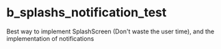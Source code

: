 # b_splashs_notification_test
 Best way to implement SplashScreen (Don't waste the user time), and the implementation of notifications
